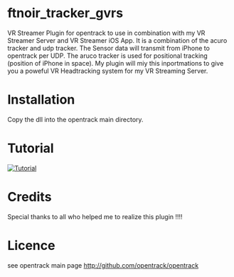 # ftnoir_tracker_gvrs
VR Streamer Plugin for opentrack to use in combination with my VR Streamer Server and VR Streamer iOS App.
It is a combination of the acuro tracker and udp tracker. The Sensor data will transmit from iPhone to opentrack per UDP.
The aruco tracker is used for positional tracking (position of iPhone in space). My plugin will miy this inportmations
to give you a poweful VR Headtracking system for my VR Streaming Server.

# Installation
Copy the dll into the opentrack main directory.

# Tutorial

[![Tutorial](http://img.youtube.com/vi/-m5gF1zoQ90/0.jpg)](http://www.youtube.com/watch?v=-m5gF1zoQ90 "Tutorial")

# Credits
Special thanks to all who helped me to realize this plugin !!!!

# Licence
see opentrack main page http://github.com/opentrack/opentrack

